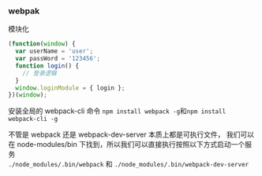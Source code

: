 ### webpak

模块化

```js
(function(window) {
  var userName = 'user';
  var passWord = '123456';
  function login() {
    // 登录逻辑
  }
  window.loginModule = { login };
})(window);
```

安装全局的 webpack-cli 命令
`npm install webpack -g`和`npm install webpack-cli -g`

不管是 webpack 还是 webpack-dev-server 本质上都是可执行文件， 我们可以在 node-modules/bin 下找到，所以我们可以直接执行按照以下方式启动一个服务  
`./node_modules/.bin/webpack` 和 `./node_modules/.bin/webpack-dev-server`
